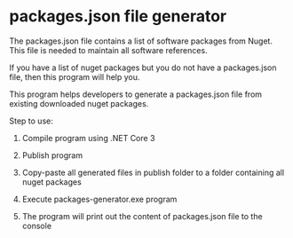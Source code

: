 # packages.json file generator

The packages.json file contains a list of software packages from Nuget. This file is needed to maintain all software references.

If you have a list of nuget packages but you do not have a packages.json file, then this program will help you.

This program helps developers to generate a packages.json file from existing downloaded nuget packages.

Step to use:

1. Compile program using .NET Core 3

2. Publish program

3. Copy-paste all generated files in publish folder to a folder containing all nuget packages

4. Execute packages-generator.exe program

5. The program will print out the content of packages.json file to the console
